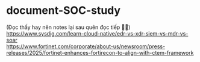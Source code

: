 # document-SOC-study
(Đọc thấy hay nên notes lại sau quên đọc tiếp 🕵️‍♂️)<br>
https://www.sysdig.com/learn-cloud-native/edr-vs-xdr-siem-vs-mdr-vs-soar<br>
https://www.fortinet.com/corporate/about-us/newsroom/press-releases/2025/fortinet-enhances-fortirecon-to-align-with-ctem-framework<br>
